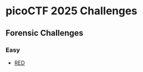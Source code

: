# picoCTF 2025 Challenges
## Forensic Challenges

### Easy
- [RED](https://github.com/harimouse/CTF_WriteUps/blob/main/picoCTF2025/Forensics/RED.md)
